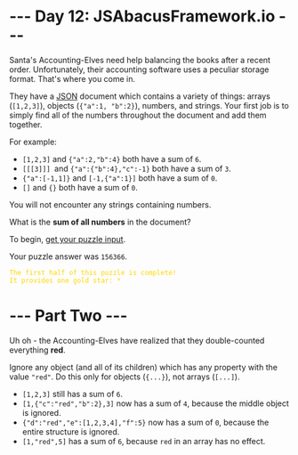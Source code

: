 # --- Day 12: JSAbacusFramework.io ---

Santa's Accounting-Elves need help balancing the books after a recent order. Unfortunately, their accounting software
uses a peculiar storage format. That's where you come in.

They have a [JSON](https://www.json.org/json-en.html) document which contains a variety of things: arrays (`[1,2,3]`),
objects (`{"a":1, "b":2}`), numbers, and strings. Your first job is to simply find all of the numbers throughout the
document and add them together.

For example:

* `[1,2,3]` and `{"a":2,"b":4}` both have a sum of `6`.
* `[[[3]]] `and `{"a":{"b":4},"c":-1}` both have a sum of `3`.
* `{"a":[-1,1]}` and `[-1,{"a":1}]` both have a sum of `0`.
* `[]` and `{}` both have a sum of `0`.

You will not encounter any strings containing numbers.

What is the **sum of all numbers** in the document?

To begin, [get your puzzle input](https://github.com/turczak/AoC2015/tree/main/src/main/resources/inputs/day12.json).

Your puzzle answer was `156366`.

<code style="color : gold">The first half of this puzzle is complete! It provides one gold star: *</code>

# --- Part Two ---

Uh oh - the Accounting-Elves have realized that they double-counted everything **red**.

Ignore any object (and all of its children) which has any property with the value `"red"`. Do this only for
objects (`{...}`), not arrays (`[...]`).

* `[1,2,3]` still has a sum of `6`.
* `[1,{"c":"red","b":2},3]` now has a sum of `4`, because the middle object is ignored.
* `{"d":"red","e":[1,2,3,4],"f":5}` now has a sum of `0`, because the entire structure is ignored.
* `[1,"red",5]` has a sum of `6`, because `red` in an array has no effect.
